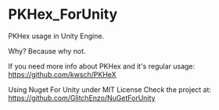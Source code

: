 # PKHex_ForUnity

PKHex usage in Unity Engine.

Why? Because why not.

If you need more info about PKHex and it's regular usage:
https://github.com/kwsch/PKHeX

Using Nuget For Unity under MIT License
Check the project at: https://github.com/GlitchEnzo/NuGetForUnity
